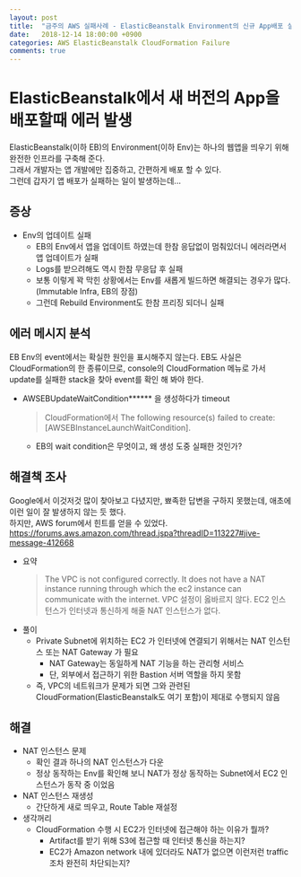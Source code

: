 ```yaml
---
layout: post
title:  "금주의 AWS 실패사례 - ElasticBeanstalk Environment의 신규 App배포 실패"
date:   2018-12-14 18:00:00 +0900
categories: AWS ElasticBeanstalk CloudFormation Failure
comments: true
---
```

# ElasticBeanstalk에서 새 버전의 App을 배포할때 에러 발생
ElasticBeanstalk(이하 EB)의 Environment(이하 Env)는 하나의 웹앱을 띄우기 위해 완전한 인프라를 구축해 준다.  
그래서 개발자는 앱 개발에만 집중하고, 간편하게 배포 할 수 있다.  
그런데 갑자기 앱 배포가 실패하는 일이 발생하는데...  

## 증상
* Env의 업데이트 실패
  + EB의 Env에서 앱을 업데이트 하였는데 한참 응답없이 멈춰있더니 에러라면서 앱 업데이트가 실패
  + Logs를 받으려해도 역시 한참 무응답 후 실패
  + 보통 이렇게 꽉 막힌 상황에서는 Env를 새롭게 빌드하면 해결되는 경우가 많다.(Immutable Infra, EB의 장점)  
  + 그런데 Rebuild Environment도 한참 프리징 되더니 실패

## 에러 메시지 분석
EB Env의 event에서는 확실한 원인을 표시해주지 않는다. EB도 사실은 CloudFormation의 한 종류이므로, console의 CloudFormation 메뉴로 가서 update를 실패한 stack을 찾아 event를 확인 해 봐야 한다.  
* AWSEBUpdateWaitCondition****** 을 생성하다가 timeout
  > CloudFormation에서 The following resource(s) failed to create: [AWSEBInstanceLaunchWaitCondition].
  + EB의 wait condition은 무엇이고, 왜 생성 도중 실패한 것인가?

## 해결책 조사
Google에서 이것저것 많이 찾아보고 다녔지만, 뾰족한 답변을 구하지 못했는데, 애초에 이런 일이 잘 발생하지 않는 듯 했다.  
하지만, AWS forum에서 힌트를 얻을 수 있었다.
https://forums.aws.amazon.com/thread.jspa?threadID=113227#jive-message-412668
* 요약
  > The VPC is not configured correctly. It does not have a NAT instance running through which the ec2 instance can communicate with the internet.
  > VPC 설정이 옳바르지 않다. EC2 인스턴스가 인터넷과 통신하게 해줄 NAT 인스턴스가 없다.
* 풀이
  + Private Subnet에 위치하는 EC2 가 인터넷에 연결되기 위해서는 NAT 인스턴스 또는 NAT Gateway 가 필요
    - NAT Gateway는 동일하게 NAT 기능을 하는 관리형 서비스
    - 단, 외부에서 접근하기 위한 Bastion 서버 역할을 하지 못함
  + 즉, VPC의 네트워크가 문제가 되면 그와 관련된 CloudFormation(ElasticBeanstalk도 여기 포함)이 제대로 수행되지 않음

## 해결
* NAT 인스턴스 문제
  + 확인 결과 하나의 NAT 인스턴스가 다운
  + 정상 동작하는 Env를 확인해 보니 NAT가 정상 동작하는 Subnet에서 EC2 인스턴스가 동작 중 이었음
* NAT 인스턴스 재생성
  + 간단하게 새로 띄우고, Route Table 재설정
* 생각꺼리
  + CloudFormation 수행 시 EC2가 인터넷에 접근해야 하는 이유가 뭘까? 
    - Artifact를 받기 위해 S3에 접근할 때 인터넷 통신을 하는지?
    - EC2가 Amazon network 내에 있더라도 NAT가 없으면 이런저런 traffic 조차 완전히 차단되는지?

